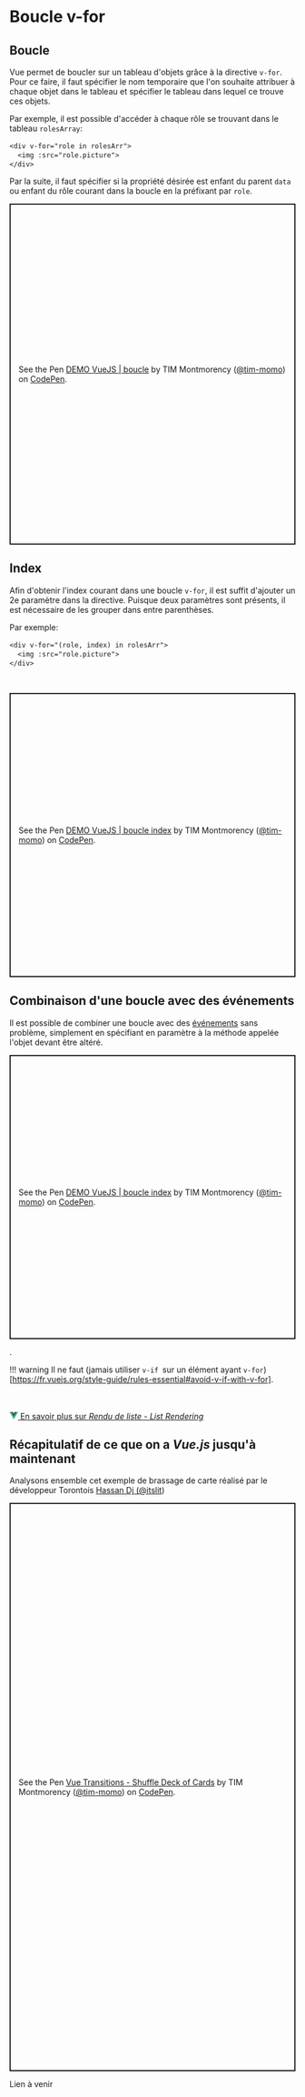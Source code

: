 # Boucle v-for

## Boucle


Vue permet de boucler sur un tableau d'objets grâce à la directive `v-for`. Pour ce faire, il faut spécifier le nom temporaire que l'on souhaite attribuer à chaque objet dans le tableau et spécifier le tableau dans lequel ce trouve ces objets.

Par exemple, il est possible d'accéder à chaque rôle se trouvant dans le tableau `rolesArray`:

```
<div v-for="role in rolesArr">
  <img :src="role.picture">
</div>
```

Par la suite, il faut spécifier si la propriété désirée est enfant du parent `data` ou enfant du rôle courant dans la boucle en la préfixant par `role`.

<p class="codepen" data-height="600" data-theme-id="light" data-default-tab="html,result" data-slug-hash="abPeGqp" data-pen-title="DEMO VueJS | boucle" data-user="tim-momo" style="height: 600px; box-sizing: border-box; display: flex; align-items: center; justify-content: center; border: 2px solid; margin: 1em 0; padding: 1em;">
  <span>See the Pen <a href="https://codepen.io/tim-momo/pen/abPeGqp">
  DEMO VueJS | boucle</a> by TIM Montmorency (<a href="https://codepen.io/tim-momo">@tim-momo</a>)
  on <a href="https://codepen.io">CodePen</a>.</span>
</p>


## Index


Afin d'obtenir l'index courant dans une boucle `v-for`, il est suffit d'ajouter un 2e paramètre dans la directive. Puisque deux paramètres sont présents, il est nécessaire de les grouper dans entre parenthèses.


Par exemple:

```
<div v-for="(role, index) in rolesArr">
  <img :src="role.picture">
</div>
```
<br>

<p class="codepen" data-height="500" data-theme-id="light" data-default-tab="html,result" data-slug-hash="GRPVGPg" data-pen-title="DEMO VueJS | boucle index" data-user="tim-momo" style="height: 500px; box-sizing: border-box; display: flex; align-items: center; justify-content: center; border: 2px solid; margin: 1em 0; padding: 1em;">
  <span>See the Pen <a href="https://codepen.io/tim-momo/pen/GRPVGPg">
  DEMO VueJS | boucle index</a> by TIM Montmorency (<a href="https://codepen.io/tim-momo">@tim-momo</a>)
  on <a href="https://codepen.io">CodePen</a>.</span>
</p>


## Combinaison d'une boucle avec des événements

Il est possible de combiner une boucle avec des [événements](./methodes-evenements.md) sans problème, simplement en spécifiant en paramètre à la méthode appelée l'objet devant être altéré.
<br>

<p class="codepen" data-height="500" data-theme-id="light" data-default-tab="html,result" data-slug-hash="oNJKyOO" data-pen-title="DEMO VueJS | boucle index" data-user="tim-momo" style="height: 500px; box-sizing: border-box; display: flex; align-items: center; justify-content: center; border: 2px solid; margin: 1em 0; padding: 1em;">
  <span>See the Pen <a href="https://codepen.io/tim-momo/pen/oNJKyOO">
  DEMO VueJS | boucle index</a> by TIM Montmorency (<a href="https://codepen.io/tim-momo">@tim-momo</a>)
  on <a href="https://codepen.io">CodePen</a>.</span>
</p>

.

!!! warning
    Il ne faut (jamais utiliser `v-if `sur un élément ayant `v-for`)[https://fr.vuejs.org/style-guide/rules-essential#avoid-v-if-with-v-for].



<br><br>
<a href="https://fr.vuejs.org/guide/essentials/list" class="md-button "><img src="./assets/logo-vue.svg" style="width: 15px; height: auto;"> En savoir plus sur <em>Rendu de liste - List Rendering</em></a>
<br>


## Récapitulatif de ce que on a *Vue.js* jusqu'à maintenant
<p>Analysons ensemble cet exemple de brassage de carte réalisé par le développeur Torontois <a href="https://codepen.io/itslit" target="_blank" rel="noopener noreferrer">Hassan Dj (@itslit</a>)</p>



<p class="codepen" data-height="1000" data-theme-id="light" data-default-tab="html,result" data-slug-hash="gOVNoby" data-pen-title="Vue Transitions - Shuffle Deck of Cards" data-user="tim-momo" style="height: 1000px; box-sizing: border-box; display: flex; align-items: center; justify-content: center; border: 2px solid; margin: 1em 0; padding: 1em;">
  <span>See the Pen <a href="https://codepen.io/tim-momo/pen/gOVNoby">
  Vue Transitions - Shuffle Deck of Cards</a> by TIM Montmorency (<a href="https://codepen.io/tim-momo">@tim-momo</a>)
  on <a href="https://codepen.io">CodePen</a>.</span>
</p>



Lien à venir
<!-- 
[Collection de films: Classe dynamique](https://tim-montmorency.com/timdoc/582-518MO/exercices/vue-ouest-vs-est/){ .md-button } 
-->

<script async src="https://public.codepenassets.com/embed/index.js"></script>

